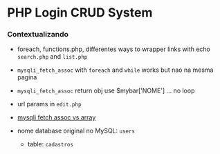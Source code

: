 # PHP Login CRUD System

### Contextualizando

- foreach, functions.php, differentes ways to wrapper links with echo `search.php` and `list.php`

- `mysqli_fetch_assoc` with `foreach` and `while` works but nao na mesma pagina
- `mysqli_fetch_assoc` return obj use $mybar['NOME'] ... no loop

- url params in `edit.php`

- [mysqli fetch assoc vs array](https://errorsea.com/mysqli_fetch_assoc-vs-mysqli_fetch_array-with-example/#Example)

- nome database original no MySQL: `users`
  - table: `cadastros`
